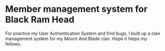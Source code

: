 # Member management system for Black Ram Head

For practice my User Authentication System and find bugs, I built up a clan management system for my Mount And Blade clan.
Hope it helps my fellows.

